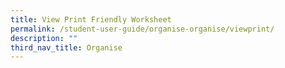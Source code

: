 ```yaml
---
title: View Print Friendly Worksheet
permalink: /student-user-guide/organise-organise/viewprint/
description: ""
third_nav_title: Organise
---
```


